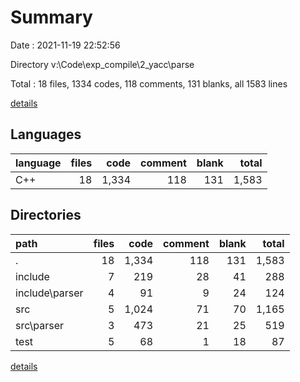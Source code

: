 # Summary

Date : 2021-11-19 22:52:56

Directory v:\Code\exp_compile\2_yacc\parse

Total : 18 files,  1334 codes, 118 comments, 131 blanks, all 1583 lines

[details](details.md)

## Languages
| language | files | code | comment | blank | total |
| :--- | ---: | ---: | ---: | ---: | ---: |
| C++ | 18 | 1,334 | 118 | 131 | 1,583 |

## Directories
| path | files | code | comment | blank | total |
| :--- | ---: | ---: | ---: | ---: | ---: |
| . | 18 | 1,334 | 118 | 131 | 1,583 |
| include | 7 | 219 | 28 | 41 | 288 |
| include\parser | 4 | 91 | 9 | 24 | 124 |
| src | 5 | 1,024 | 71 | 70 | 1,165 |
| src\parser | 3 | 473 | 21 | 25 | 519 |
| test | 5 | 68 | 1 | 18 | 87 |

[details](details.md)